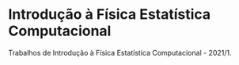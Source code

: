 # Introdução à Física Estatística Computacional
Trabalhos de Introdução à Física Estatística Computacional - 2021/1.
